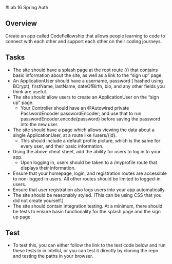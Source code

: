 #Lab 16 Spring Auth

## Overview
Create an app called CodeFellowship that allows people learning to code to connect with each other and support each other on their coding journeys.

## Tasks
- The site should have a splash page at the root route (/) that contains basic information about the site, as well as a link to the “sign up” page.
- An ApplicationUser should have a username, password ( hashed using BCrypt), firstName, lastName, dateOfBirth, bio, and any other fields you think are useful.
- The site should allow users to create an ApplicationUser on the “sign up” page.
    - Your Controller should have an @Autowired private PasswordEncoder passwordEncoder; and use that to run passwordEncoder.encode(password) before saving the password into the new user.
- The site should have a page which allows viewing the data about a single ApplicationUser, at a route like /users/{id}.
    - This should include a default profile picture, which is the same for every user, and their basic information.
- Using the above cheat sheet, add the ability for users to log in to your app.
    - Upon logging in, users should be taken to a /myprofile route that displays their information.
- Ensure that your homepage, login, and registration routes are accessible to non-logged in users. All other routes should be limited to logged-in users.
- Ensure that user registration also logs users into your app automatically.
- The site should be reasonably styled. (This can be using CSS that you did not create yourself.)
- The site should contain integration testing. At a minimum, there should be tests to ensure basic functionality for the splash page and the sign up page.

## Test
- To test this, you can either follow the link to the test code below and run these tests in in intelliJ, or you can test it directly by cloning the repo and testing the paths in your browser.